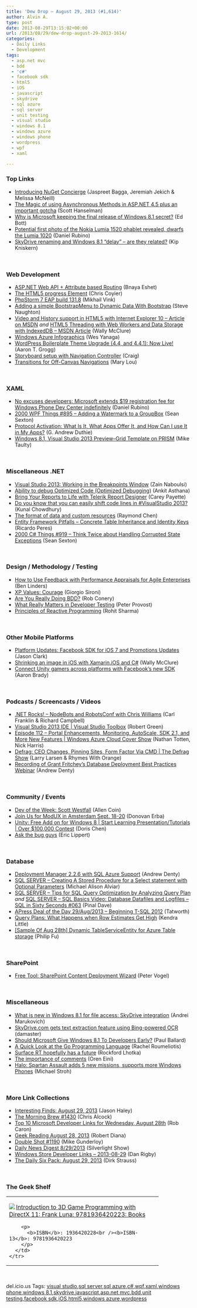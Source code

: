 ```yaml
---
title: 'Dew Drop – August 29, 2013 (#1,614)'
author: Alvin A.
type: post
date: 2013-08-29T13:15:02+00:00
url: /2013/08/29/dew-drop-august-29-2013-1614/
categories:
  - Daily Links
  - Development
tags:
  - asp.net mvc
  - bdd
  - 'c#'
  - facebook sdk
  - html5
  - iOS
  - javascript
  - skydrive
  - sql azure
  - sql server
  - unit testing
  - visual studio
  - windows 8.1
  - windows azure
  - windows phone
  - wordpress
  - wpf
  - xaml

---
```

### <a name="top"></a>Top Links

  * <a href="http://blogs.msdn.com/b/webdev/archive/2013/08/28/introducing-nuget-concierge.aspx" target="_blank">Introducing NuGet Concierge</a> (Jaspreet Bagga, Jeremiah Jekich & Melissa McNeill)
  * <a href="http://174.129.147.224/~/45642885/0/scotthanselman~The-Magic-of-using-Asynchronous-Methods-in-ASPNET-plus-an-important-gotcha.aspx" target="_blank">The Magic of using Asynchronous Methods in ASP.NET 4.5 plus an important gotcha</a> (Scott Hanselman)
  * <a href="http://feedproxy.google.com/~r/zdnet/Bott/~3/oHi_6P6sxjM/" target="_blank">Why is Microsoft keeping the final release of Windows 8.1 secret?</a> (Ed Bott)
  * <a href="http://feedproxy.google.com/~r/wmexperts/~3/4V8QcrcUYgM/story01.htm" target="_blank">Potential first photo of the Nokia Lumia 1520 phablet revealed, dwarfs the Lumia 1020</a> (Daniel Rubino)
  * <a href="http://feedproxy.google.com/~r/liveside/~3/jxTHsV21iI4/" target="_blank">SkyDrive renaming and Windows 8.1 “delay” – are they related?</a> (Kip Kniskern)

&#160;

### <a name="web"></a>Web Development

  * <a href="http://blogs.microsoft.co.il/blogs/bnaya/archive/2013/08/28/asp-net-web-api-attribute-based-routing.aspx" target="_blank">ASP.NET Web API + Attribute based Routing</a> (Bnaya Eshet)
  * <a href="http://css-tricks.com/html5-element/" target="_blank">The HTML5 progress Element</a> (Chris Coyier)
  * <a href="http://blog.jetbrains.com/phpstorm/2013/08/phpstorm-7-eap-build-131-8/?utm_source=rss&utm_medium=rss&utm_campaign=phpstorm-7-eap-build-131-8" target="_blank">PhpStorm 7 EAP build 131.8</a> (Mikhail Vink)
  * <a href="http://feedproxy.google.com/~r/notaclue/IYRx/~3/tuV6edFUjTk/adding-simple-bootstrapmenu-to-dynamic.html" target="_blank">Adding a simple BootstrapMenu to Dynamic Data With Bootstrap</a> (Steve Naughton)
  * <a href="http://morewally.com/cs/blogs/wallym/archive/2013/08/28/video-and-history-support-in-html5-with-internet-explorer-10-article-on-msdn.aspx" target="_blank">Video and History support in HTML5 with Internet Explorer 10 &#8211; Article on MSDN</a> _and_ <a href="http://morewally.com/cs/blogs/wallym/archive/2013/08/29/html5-threading-with-web-workers-and-data-storage-with-indexeddb-msdn-article.aspx" target="_blank">HTML5 Threading with Web Workers and Data Storage with IndexedDB &#8211; MSDN Article</a> (Wally McClure)
  * <a href="http://blogs.msdn.com/b/usisvde/archive/2013/08/28/windows-azure-infographics.aspx" target="_blank">Windows Azure Infographics</a> (Wes Yanaga)
  * <a href="http://aarontgrogg.com/blog/2013/08/28/wordpress-boilerplate-theme-upgrade-4-4-and-4-4-1-now-live/" target="_blank">WordPress Boilerplate Theme Upgrade (4.4, and 4.4.1): Now Live!</a> (Aaron T. Grogg)
  * <a href="http://www.developersalmanac.com/storyboard-setup-with-navigation-controller/" target="_blank">Storyboard setup with Navigation Controller</a> (Craig)
  * <a href="http://feedproxy.google.com/~r/tympanus/~3/gs5gkPz2KMg/" target="_blank">Transitions for Off-Canvas Navigations</a> (Mary Lou)

&#160;

### <a name="silverlight"></a>XAML

  * <a href="http://feedproxy.google.com/~r/wmexperts/~3/h7XkL9XRBqQ/story01.htm" target="_blank">No excuses developers: Microsoft extends $19 registration fee for Windows Phone Dev Center indefinitely</a> (Daniel Rubino)
  * <a href="http://wpf.2000things.com/2013/08/29/895-adding-a-watermark-to-a-groupbox/" target="_blank">2000 WPF Things #895 – Adding a Watermark to a GroupBox</a> (Sean Sexton)
  * <a href="http://feeds.devhammer.net/~r/devhammer/~3/lPAtRU10nRY/protocol-activation-what-is-it-what-apps-offer-it-and-how-can-i-use-it-in-my-apps" target="_blank">Protocol Activation: What Is It, What Apps Offer It, and How Can I use It in My Apps?</a> (G. Andrew Duthie)
  * <a href="http://feedproxy.google.com/~r/mtaulty/~3/zIF-Xej0FIA/windows-8-1-visual-studio-2013-preview-grid-template-on-prism.aspx" target="_blank">Windows 8.1, Visual Studio 2013 Preview–Grid Template on PRISM</a> (Mike Taulty)

&#160;

### <a name="dotnet"></a>Miscellaneous .NET

  * <a href="http://feedproxy.google.com/~r/zainnab/~3/YRw-s-E0CjU/visual-studio-2013-working-in-the-breakpoints-window.aspx" target="_blank">Visual Studio 2013: Working in the Breakpoints Window</a> (Zain Naboulsi)
  * <a href="http://blogs.msdn.com/b/vcblog/archive/2013/08/28/ability-to-debug-optimized-code-optimized-debugging.aspx" target="_blank">Ability to debug Optimized Code (Optimized Debugging)</a> (Ankit Asthana)
  * <a href="http://feedproxy.google.com/~r/Telerik/~3/ApeXQs6wT4Q/bring-your-reports-to-life-with-telerik-report-designer" target="_blank">Bring Your Reports to Life with Telerik Report Designer</a> (Carey Payette)
  * <a href="http://feedproxy.google.com/~r/kunal2383/~3/87h7nrFCk80/new-in-visual-studio-2013-code-shifting.html" target="_blank">Do you know that you can easily shift code lines in #VisualStudio 2013?</a> (Kunal Chowdhury)
  * <a href="http://blogs.msdn.com/b/oldnewthing/archive/2013/08/28/10444700.aspx" target="_blank">The format of data and custom resources</a> (Raymond Chen)
  * <a href="http://weblogs.asp.net/ricardoperes/archive/2013/08/28/entity-framework-pitfalls-concrete-table-inheritance-and-identity-keys.aspx" target="_blank">Entity Framework Pitfalls – Concrete Table Inheritance and Identity Keys</a> (Ricardo Peres)
  * <a href="http://csharp.2000things.com/2013/08/29/919-think-twice-about-handling-corrupted-state-exceptions/" target="_blank">2000 C# Things #919 – Think Twice about Handling Corrupted State Exceptions</a> (Sean Sexton)

&#160;

### <a name="design"></a>Design / Methodology / Testing

  * <a href="http://www.infoq.com/news/2013/08/feedback-performance-appraisal" target="_blank">How to Use Feedback with Performance Appraisals for Agile Enterprises</a> (Ben Linders)
  * <a href="http://feeds.dzone.com/~r/zones/agile/~3/BIAjL1QY5pQ/xp-values-courage" target="_blank">XP Values: Courage</a> (Giorgio Sironi)
  * <a href="http://feedproxy.google.com/~r/wekeroad/EeKc/~3/qGoa6JmHwFo/how-behavioral-is-your-bdd" target="_blank">Are You Really Doing BDD?</a> (Rob Conery)
  * <a href="http://visualstudiomagazine.com/articles/2013/08/01/what-really-matters-in-developer-testing.aspx" target="_blank">What Really Matters in Developer Testing</a> (Peter Provost)
  * <a href="http://rohiton.net/2013/08/28/principles-of-reactive-programming/" target="_blank">Principles of Reactive Programming</a> (Rohit Sharma)

&#160;

### <a name="mobile"></a>Other Mobile Platforms

  * <a href="http://developers.facebook.com/blog/post/2013/08/28/platform-updates--facebook-sdk-for-ios-7-and-promotions-updates/" target="_blank">Platform Updates: Facebook SDK for iOS 7 and Promotions Updates</a> (Jason Clark)
  * <a href="http://morewally.com/cs/blogs/wallym/archive/2013/08/28/shrinking-an-image-in-ios-with-xamarin-ios-and-c.aspx" target="_blank">Shrinking an image in iOS with Xamarin.iOS and C#</a> (Wally McClure)
  * <a href="http://developers.facebook.com/blog/post/2013/08/28/connect-unity-gamers-across-platforms-with-facebook-s-new-sdk/" target="_blank">Connect Unity gamers across platforms with Facebook’s new SDK</a> (Aaron Brady)

&#160;

### <a name="podcasts"></a>Podcasts / Screencasts / Videos

  * <a href="http://www.dotnetrocks.com/default.aspx?ShowNum=902" target="_blank">.NET Rocks! &#8211; NodeBots and RobotsConf with Chris Williams</a> (Carl Franklin & Richard Campbell)
  * <a href="http://channel9.msdn.com/Shows/Visual-Studio-Toolbox/Visual-Studio-2013-IDE" target="_blank">Visual Studio 2013 IDE | Visual Studio Toolbox</a> (Robert Green)
  * <a href="http://channel9.msdn.com/Shows/Cloud+Cover/Episode-112-Portal-Enhancements-Monitoring-AutoScale-SDK-21-and-More-New-Features" target="_blank">Episode 112 &#8211; Portal Enhancements, Monitoring, AutoScale, SDK 2.1, and More New Features | Windows Azure Cloud Cover Show</a> (Nathan Totten, Nick Harris)
  * <a href="http://channel9.msdn.com/Shows/The-Defrag-Show/Defrag-CEO-Changes-Pinning-Sites-Form-Factor-Via-CMD" target="_blank">Defrag: CEO Changes, Pinning Sites, Form Factor Via CMD | The Defrag Show</a> (Larry Larsen & Rhymes With Orange)
  * <a href="http://thefutureofdeployment.com/recording-of-grant-fritcheys-database-deployment-best-practices-webinar/" target="_blank">Recording of Grant Fritchey’s Database Deployment Best Practices Webinar</a> (Andrew Denty)

&#160;

### <a name="events"></a>Community / Events

  * <a href="http://feeds.dzone.com/~r/zones/dotnet/~3/nicotcM0Y2k/dev-week-scott-westfall" target="_blank">Dev of the Week: Scott Westfall</a> (Allen Coin)
  * <a href="http://feedproxy.google.com/~r/extblog/~3/tpjVDolxQec/" target="_blank">Join Us for ModUX in Amsterdam Sept. 18-20</a> (Donovan Erba)
  * <a href="http://blogs.msdn.com/b/dorischen/archive/2013/08/28/unity-free-add-on-for-windows-8-start-learning-presentation-tutorials-over-100-000-contest.aspx" target="_blank">Unity: Free Add on for Windows 8 | Start Learning Presentation/Tutorials | Over $100,000 Contest</a> (Doris Chen)
  * <a href="http://ericlippert.com/2013/08/28/ask-the-bug-guys-2/?utm_source=rss&utm_medium=rss&utm_campaign=ask-the-bug-guys-2" target="_blank">Ask the bug guys</a> (Eric Lippert)

&#160;

### <a name="sql"></a>Database

  * <a href="http://thefutureofdeployment.com/deployment-manager-2-2-6-with-sql-azure-support/" target="_blank">Deployment Manager 2.2.6 with SQL Azure Support</a> (Andrew Denty)
  * <a href="http://feedproxy.google.com/~r/geekswithblogs/~3/3EY-ze-TI0U/sql-server---creating-a-stored-procedure-for-a-select.aspx" target="_blank">SQL SERVER &#8211; Creating A Stored Procedure for a Select statement with Optional Parameters</a> (Michael Alison Alviar)
  * <a href="http://blog.sqlauthority.com/2013/08/28/sql-server-tips-for-sql-query-optimization-by-analyzing-query-plan/" target="_blank">SQL SERVER – Tips for SQL Query Optimization by Analyzing Query Plan</a> _and_ <a href="http://blog.sqlauthority.com/2013/08/29/sql-server-sql-basics-video-database-datafiles-and-logfiles-sql-in-sixty-seconds-063/" target="_blank">SQL SERVER – SQL Basics Video: Database Datafiles and Logfiles – SQL in Sixty Seconds #063</a> (Pinal Dave)
  * <a href="http://feedproxy.google.com/~r/geekswithblogs/~3/vkLmhb8rK94/apress-deal-of-the-day-29aug2013---beginning-t-sql-2012.aspx" target="_blank">APress Deal of the Day 29/Aug/2013 &#8211; Beginning T-SQL 2012</a> (Tatworth)
  * <a href="http://feedproxy.google.com/~r/BrentOzar-SqlServerDba/~3/TuRSMQr6keU/" target="_blank">Query Plans: What Happens when Row Estimates Get High</a> (Kendra Little)
  * <a href="http://blogs.msdn.com/b/codefx/archive/2013/08/29/sample-of-aug-28th-dynamic-tableserviceentity-for-azure-table-storage.aspx" target="_blank">[Sample Of Aug 28th] Dynamic TableServiceEntity for Azure Table storage</a> (Philip Fu)

&#160;

### <a name="sp"></a>SharePoint

  * <a href="http://visualstudiomagazine.com/blogs/tool-tracker/2013/08/sharepoint-content-deployment-wizard.aspx" target="_blank">Free Tool: SharePoint Content Deployment Wizard</a> (Peter Vogel)

&#160;

### <a name="misc"></a>Miscellaneous

  * <a href="http://lunarfrog.com/blog/2013/08/28/windows81-skydrive/" target="_blank">What is new in Windows 8.1 for file access: SkyDrive integration</a> (Andrei Marukovich)
  * <a href="http://feedproxy.google.com/~r/liveside/~3/DUdCCitPbCo/" target="_blank">SkyDrive.com gets text extraction feature using Bing-powered OCR</a> (damaster)
  * <a href="http://blog.pluralsight.com/2013/08/28/should-microsoft-give-windows-8-1-to-developers-early/" target="_blank">Should Microsoft Give Windows 8.1 To Developers Early?</a> (Paul Ballard)
  * <a href="http://feedproxy.google.com/~r/oreilly/news/~3/KqgtsJ4-PIY/a-quick-look-at-the-go-programming-language.html" target="_blank">A Quick Look at the Go Programming Language</a> (Rachel Roumeliotis)
  * <a href="http://www.lhotka.net/weblog/SurfaceRTHopefullyHasAFuture.aspx" target="_blank">Surface RT hopefully has a future</a> (Rockford Lhotka)
  * <a href="http://feedproxy.google.com/~r/AyendeRahien/~3/XjADp4Jj4Po/the-importance-of-comments" target="_blank">The importance of comments</a> (Oren Eini)
  * <a href="http://blogs.windows.com/windows_phone/b/windowsphone/archive/2013/08/28/halo-spartan-assault-adds-5-new-missions-supports-more-windows-phones.aspx" target="_blank">Halo: Spartan Assault adds 5 new missions, supports more Windows Phones</a> (Michael Stroh)

&#160;

### <a name="links"></a>More Link Collections

  * <a href="http://jasonhaley.com/blog/post/2013/08/29/Interesting-Finds-August-29-2013.aspx" target="_blank">Interesting Finds: August 29, 2013</a> (Jason Haley)
  * <a href="http://feedproxy.google.com/~r/ReflectivePerspective/~3/wSgA2HvuD1U/" target="_blank">The Morning Brew #1430</a> (Chris Alcock)
  * <a href="http://blogs.msdn.com/b/robcaron/archive/2013/08/28/top-10-microsoft-developer-links-for-wednesday-august-28th.aspx" target="_blank">Top 10 Microsoft Developer Links for Wednesday, August 28th</a> (Rob Caron)
  * <a href="http://feeds.regulargeek.com/~r/RegularGeek/~3/5z8Jm5aptAI/" target="_blank">Geek Reading August 28, 2013</a> (Robert Diana)
  * <a href="http://afreshcup.com/home/2013/8/29/double-shot-1190.html" target="_blank">Double Shot #1190</a> (Mike Gunderloy)
  * <a href="http://feedproxy.google.com/~r/silverlightshow/~3/hyYC9UNFJkU/Daily-News-Digest-8-29-2013.aspx" target="_blank">Daily News Digest 8/29/2013</a> (Silverlight Show)
  * <a href="http://feedproxy.google.com/~r/DanRigby/~3/nNwPR6LgfWk/" target="_blank">Windows Store Developer Links &#8211; 2013-08-29</a> (Dan Rigby)
  * <a href="http://feeds.feedblitz.com/~/45642450/0/dirkstrauss~The-Daily-Six-Pack-August" target="_blank">The Daily Six Pack: August 29, 2013</a> (Dirk Strauss)

&#160;

### <a name="shelf"></a>The Geek Shelf

<div id="scid:7dc1bd33-94bd-46fd-a20b-0131235bcd47:6d4acda9-32a0-4931-807a-fe5a57419e49" class="wlWriterEditableSmartContent" style="float: none; padding-bottom: 0px; padding-top: 0px; padding-left: 0px; margin: 0px; display: inline; padding-right: 0px">
  <table cellspacing="0" cellpadding="2" width="400" border="0" unselectable="on">
    <tr>
      <td valign="top" width="400">
        <p>
          <a title="Introduction to 3D Game Programming with DirectX 11: Frank Luna: 9781936420223: Books" href="http://www.amazon.com/exec/obidos/ASIN/1936420228/alvinashcraft-20"><img data-recalc-dims="1" decoding="async" src="https://i0.wp.com/images.amazon.com/images/P/1936420228.01.MZZZZZZZ.jpg?w=660" border="0" align="left" style="float:left" />Introduction to 3D Game Programming with DirectX 11: Frank Luna: 9781936420223: Books</a>
        </p>
        
        <p>
          <b>ISBN</b>: 1936420228<br /><b>ISBN-13</b>: 9781936420223
        </p>
      </td>
    </tr>
  </table>
</div>

&#160;

<div id="scid:0767317B-992E-4b12-91E0-4F059A8CECA8:2fdfc57e-5464-4c8c-95e1-a95cdbb086fe" class="wlWriterEditableSmartContent" style="float: none; padding-bottom: 0px; padding-top: 0px; padding-left: 0px; margin: 0px; display: inline; padding-right: 0px">
  del.icio.us Tags: <a href="http://del.icio.us/popular/visual+studio" rel="tag">visual studio</a>,<a href="http://del.icio.us/popular/sql+server" rel="tag">sql server</a>,<a href="http://del.icio.us/popular/sql+azure" rel="tag">sql azure</a>,<a href="http://del.icio.us/popular/c%23" rel="tag">c#</a>,<a href="http://del.icio.us/popular/wpf" rel="tag">wpf</a>,<a href="http://del.icio.us/popular/xaml" rel="tag">xaml</a>,<a href="http://del.icio.us/popular/windows+phone" rel="tag">windows phone</a>,<a href="http://del.icio.us/popular/windows+8.1" rel="tag">windows 8.1</a>,<a href="http://del.icio.us/popular/skydrive" rel="tag">skydrive</a>,<a href="http://del.icio.us/popular/javascript" rel="tag">javascript</a>,<a href="http://del.icio.us/popular/asp.net+mvc" rel="tag">asp.net mvc</a>,<a href="http://del.icio.us/popular/bdd" rel="tag">bdd</a>,<a href="http://del.icio.us/popular/unit+testing" rel="tag">unit testing</a>,<a href="http://del.icio.us/popular/facebook+sdk" rel="tag">facebook sdk</a>,<a href="http://del.icio.us/popular/iOS" rel="tag">iOS</a>,<a href="http://del.icio.us/popular/html5" rel="tag">html5</a>,<a href="http://del.icio.us/popular/windows+azure" rel="tag">windows azure</a>,<a href="http://del.icio.us/popular/wordpress" rel="tag">wordpress</a>
</div>